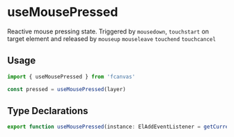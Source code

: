 # useMousePressed
Reactive mouse pressing state. Triggered by `mousedown`, `touchstart` on target element and released by `mouseup` `mouseleave` `touchend` `touchcancel`

## Usage
```ts
import { useMousePressed } from 'fcanvas'

const pressed = useMousePressed(layer)
```

## Type Declarations
```typescript
export function useMousePressed(instance: ElAddEventListener = getCurrentShape()): Ref<boolean>
```